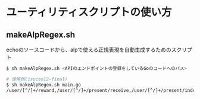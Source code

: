 # ユーティリティスクリプトの使い方

## makeAlpRegex.sh

echoのソースコードから、alpで使える正規表現を自動生成するためのスクリプト  
```bash
$ sh makeAlpRegex.sh <APIのエンドポイントの登録をしているGoのコードへのパス>

# 使用例(isucon12-final)
$ sh makeAlpRegex.sh main.go
/user/[^/]+/reward,/user/[^/]+/present/receive,/user/[^/]+/present/index/[^/]+,/user/[^/]+/item,/user/[^/]+/home,/user/[^/]+/gacha/index,/user/[^/]+/gacha/draw/[^/]+/[^/]+,/user/[^/]+/card/addexp/[^/]+,/user/[^/]+/card,/user,/login,/initialize,/health,/admin/user/[^/]+/ban,/admin/user/[^/]+,/admin/master,/admin/logout,/admin/login
```
